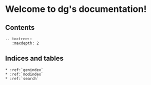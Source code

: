 # Welcome to dg's documentation!


## Contents

```eval_rst
.. toctree::
   :maxdepth: 2
```


## Indices and tables

```eval_rst
* :ref:`genindex`
* :ref:`modindex`
* :ref:`search`
```
